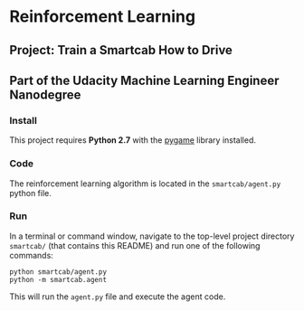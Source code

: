 # Reinforcement Learning

## Project: Train a Smartcab How to Drive

## Part of the Udacity Machine Learning Engineer Nanodegree

### Install

This project requires **Python 2.7** with the [pygame](https://www.pygame.org/wiki/GettingStarted
) library installed. 

### Code

The reinforcement learning algorithm is located in the `smartcab/agent.py` python file. 

### Run

In a terminal or command window, navigate to the top-level project directory `smartcab/` (that contains this README) and run one of the following commands:

```python smartcab/agent.py```  
```python -m smartcab.agent```

This will run the `agent.py` file and execute the agent code.
